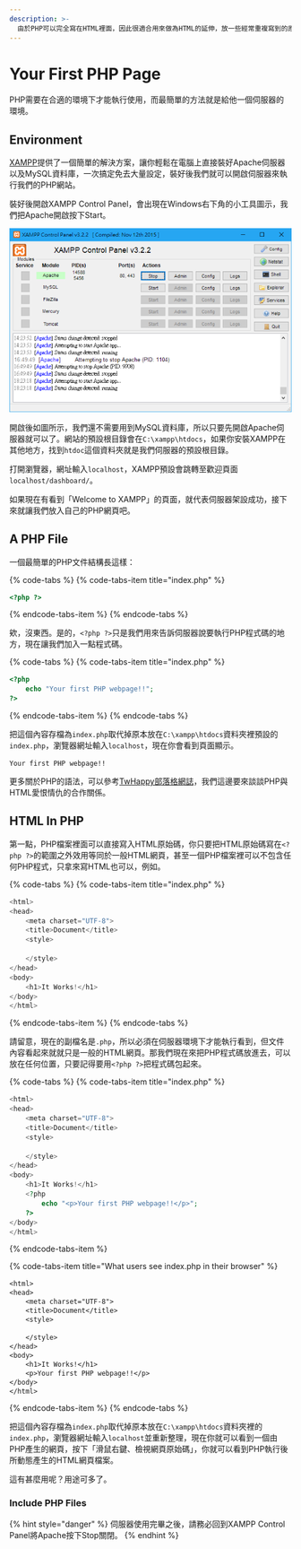 ```yaml
---
description: >-
  由於PHP可以完全寫在HTML裡面，因此很適合用來做為HTML的延伸，放一些經常重複寫到的原始碼、或者利用PHP從資料庫裡撈取資料以產生相應HTML原始碼等等。此時，我們所做的網頁便不再是需要一頁一頁寫好的靜態網頁，而成為一個可以動態載入資料的網頁，即所謂「動態網頁」。
---
```


# Your First PHP Page

PHP需要在合適的環境下才能執行使用，而最簡單的方法就是給他一個伺服器的環境。

## Environment

[XAMPP](https://www.apachefriends.org/zh_tw/index.html)提供了一個簡單的解決方案，讓你輕鬆在電腦上直接裝好Apache伺服器以及MySQL資料庫，一次搞定免去大量設定，裝好後我們就可以開啟伺服器來執行我們的PHP網站。

裝好後開啟XAMPP Control Panel，會出現在Windows右下角的小工具圖示，我們把Apache開啟按下Start。

![](../.gitbook/assets/xampp-control-panel.PNG)

開啟後如圖所示，我們還不需要用到MySQL資料庫，所以只要先開啟Apache伺服器就可以了。網站的預設根目錄會在`C:\xampp\htdocs`，如果你安裝XAMPP在其他地方，找到`htdoc`這個資料夾就是我們伺服器的預設根目錄。

打開瀏覽器，網址輸入`localhost`，XAMPP預設會跳轉至歡迎頁面`localhost/dashboard/`。

如果現在有看到「Welcome to XAMPP」的頁面，就代表伺服器架設成功，接下來就讓我們放入自己的PHP網頁吧。

## A PHP File

一個最簡單的PHP文件結構長這樣：

{% code-tabs %}
{% code-tabs-item title="index.php" %}
```php
<?php ?>
```
{% endcode-tabs-item %}
{% endcode-tabs %}

欸，沒東西。是的，`<?php ?>`只是我們用來告訴伺服器說要執行PHP程式碼的地方，現在讓我們加入一點程式碼。

{% code-tabs %}
{% code-tabs-item title="index.php" %}
```php
<?php
    echo "Your first PHP webpage!!";
?>
```
{% endcode-tabs-item %}
{% endcode-tabs %}

把這個內容存檔為`index.php`取代掉原本放在`C:\xampp\htdocs`資料夾裡預設的`index.php`，瀏覽器網址輸入`localhost`，現在你會看到頁面顯示。

```text
Your first PHP webpage!!
```

更多關於PHP的語法，可以參考[TwHappy部落格網誌](http://www.twhappy.com/index.php?action=show&no=96)，我們這邊要來談談PHP與HTML愛恨情仇的合作關係。

## HTML In PHP

第一點，PHP檔案裡面可以直接寫入HTML原始碼，你只要把HTML原始碼寫在`<?php ?>`的範圍之外效用等同於一般HTML網頁，甚至一個PHP檔案裡可以不包含任何PHP程式，只拿來寫HTML也可以，例如。

{% code-tabs %}
{% code-tabs-item title="index.php" %}
```php
<html>
<head>
	<meta charset="UTF-8">
	<title>Document</title>
	<style>
	
	</style>
</head>
<body>
	<h1>It Works!</h1>
</body>
</html>
```
{% endcode-tabs-item %}
{% endcode-tabs %}

請留意，現在的副檔名是`.php`，所以必須在伺服器環境下才能執行看到，但文件內容看起來就就只是一般的HTML網頁。那我們現在來把PHP程式碼放進去，可以放在任何位置，只要記得要用`<?php ?>`把程式碼包起來。

{% code-tabs %}
{% code-tabs-item title="index.php" %}
```php
<html>
<head>
	<meta charset="UTF-8">
	<title>Document</title>
	<style>
	
	</style>
</head>
<body>
	<h1>It Works!</h1>
	<?php
	    echo "<p>Your first PHP webpage!!</p>";
	?>
</body>
</html>
```
{% endcode-tabs-item %}

{% code-tabs-item title="What users see index.php in their browser" %}
```markup
<html>
<head>
	<meta charset="UTF-8">
	<title>Document</title>
	<style>
	
	</style>
</head>
<body>
	<h1>It Works!</h1>
	<p>Your first PHP webpage!!</p>
</body>
</html>
```
{% endcode-tabs-item %}
{% endcode-tabs %}

把這個內容存檔為`index.php`取代掉原本放在`C:\xampp\htdocs`資料夾裡的`index.php`，瀏覽器網址輸入`localhost`並重新整理，現在你就可以看到一個由PHP產生的網頁，按下「滑鼠右鍵、檢視網頁原始碼」，你就可以看到PHP執行後所動態產生的HTML網頁檔案。

這有甚麼用呢？用途可多了。

### Include PHP Files



{% hint style="danger" %}
伺服器使用完畢之後，請務必回到XAMPP Control Panel將Apache按下Stop關閉。
{% endhint %}



